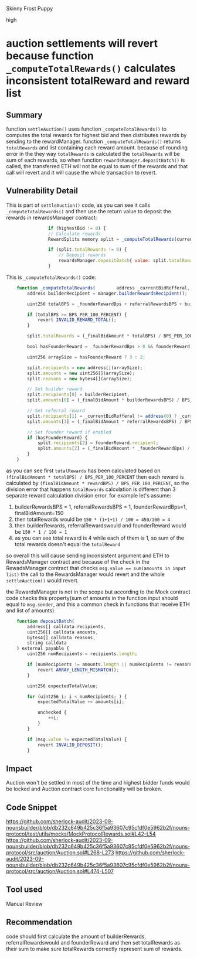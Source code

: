 Skinny Frost Puppy

high

# auction settlements will revert because function `_computeTotalRewards()` calculates inconsistent totalReward and reward list

## Summary
function `settleAuction()` uses function `_computeTotalRewards()` to computes the total rewards for highest bid and then distributes rewards by sending to the rewardManager. function `_computeTotalRewards()` returns `totalRewards` and list containing each reward amount. because of rounding error in the they way `totalRewards` is calculated the `totalRewards` will be sum of each rewards, so when  function `rewardsManager.depositBatch()` is called, the transferred ETH will not be equal to sum of the rewards and that call will revert and it will cause the whole transaction to revert.

## Vulnerability Detail
This is part of `settleAuction()` code, as you can see it calls `_computeTotalRewards()` and then use the return value to deposit the rewards in rewardsManager contract:
```javascript
                if (highestBid != 0) {
                // Calculate rewards
                RewardSplits memory split = _computeTotalRewards(currentBidReferral, highestBid, founderReward.percentBps);

                if (split.totalRewards != 0) {
                    // Deposit rewards
                    rewardsManager.depositBatch{ value: split.totalRewards }(split.recipients, split.amounts, split.reasons, "");
                }
```

This is `_computeTotalRewards()` code:
```javascript
    function _computeTotalRewards(        address _currentBidRefferal,        uint256 _finalBidAmount,        uint256 _founderRewardBps    ) nternal view returns (RewardSplits memory split) {
        address builderRecipient = manager.builderRewardsRecipient();

        uint256 totalBPS = _founderRewardBps + referralRewardsBPS + builderRewardsBPS;

        if (totalBPS >= BPS_PER_100_PERCENT) {
            revert INVALID_REWARD_TOTAL();
        }

        split.totalRewards = (_finalBidAmount * totalBPS) / BPS_PER_100_PERCENT;

        bool hasFounderReward = _founderRewardBps > 0 && founderReward.recipient != address(0);

        uint256 arraySize = hasFounderReward ? 3 : 2;

        split.recipients = new address[](arraySize);
        split.amounts = new uint256[](arraySize);
        split.reasons = new bytes4[](arraySize);

        // Set builder reward
        split.recipients[0] = builderRecipient;
        split.amounts[0] = (_finalBidAmount * builderRewardsBPS) / BPS_PER_100_PERCENT;

        // Set referral reward
        split.recipients[1] = _currentBidRefferal != address(0) ? _currentBidRefferal : builderRecipient;
        split.amounts[1] = (_finalBidAmount * referralRewardsBPS) / BPS_PER_100_PERCENT;

        // Set founder reward if enabled
        if (hasFounderReward) {
            split.recipients[2] = founderReward.recipient;
            split.amounts[2] = (_finalBidAmount * _founderRewardBps) / BPS_PER_100_PERCENT;
        }
    }
```
as you can see first `totalRewards` has been calculated based on `(finalBidAmount * totalBPS) / BPS_PER_100_PERCENT` then each reward is calculated by `(finalBidAmount * rewardBPS) / BPS_PER_100_PERCENT`, so the division error that happens `totalRewards` calculation is different than 3 separate reward calculation division error. for example let's assume:
1. builderRewardsBPS = 1, referralRewardsBPS = 1, founderRewardBps=1, finalBidAmount=150
2. then totalRewards would be `150 * (1+1+1) / 100 = 450/100 = 4`
3. then builderRewards, referralRewardswould and founderReward would be `150 * 1 / 100 = 1`
4. as you can see total reward is 4 while each of them is 1, so sum of the total rewards doesn't equal the `totalReward`

so overall this will cause sending inconsistent argument and ETH to RewardsManager contract and because of the check in the RewadsManager contract that checks `msg.value == sum(amounts in input list)` the call to the RewardsManager would revert and the whole `settleAuction()` would revert.

the RewardsManager is not in the scope but according to the Mock contract code checks this property(sum of amounts in the function input should equal to `msg.sender`, and this a common check in functions that receive ETH and list of amounts)
```javascript
    function depositBatch(
        address[] calldata recipients,
        uint256[] calldata amounts,
        bytes4[] calldata reasons,
        string calldata
    ) external payable {
        uint256 numRecipients = recipients.length;

        if (numRecipients != amounts.length || numRecipients != reasons.length) {
            revert ARRAY_LENGTH_MISMATCH();
        }

        uint256 expectedTotalValue;

        for (uint256 i; i < numRecipients; ) {
            expectedTotalValue += amounts[i];

            unchecked {
                ++i;
            }
        }

        if (msg.value != expectedTotalValue) {
            revert INVALID_DEPOSIT();
        }
```

## Impact
Auction won't be settled in most of the time and highest bidder funds would be locked and Auction contract core functionality will be broken. 

## Code Snippet
https://github.com/sherlock-audit/2023-09-nounsbuilder/blob/db232c649b425c36f5a93607c95cfdf0e5962b2f/nouns-protocol/test/utils/mocks/MockProtocolRewards.sol#L42-L54
https://github.com/sherlock-audit/2023-09-nounsbuilder/blob/db232c649b425c36f5a93607c95cfdf0e5962b2f/nouns-protocol/src/auction/Auction.sol#L268-L273
https://github.com/sherlock-audit/2023-09-nounsbuilder/blob/db232c649b425c36f5a93607c95cfdf0e5962b2f/nouns-protocol/src/auction/Auction.sol#L474-L507

## Tool used
Manual Review

## Recommendation
code should first calculate the amount of  builderRewards, referralRewardswould and founderReward and then set totalRewards as their sum to make sure totalRewards correctly represent sum of rewards.